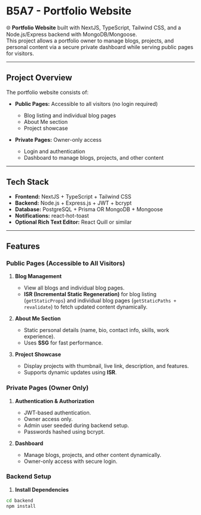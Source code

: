# B5A7 - Portfolio Website

🌐 **Portfolio Website** built with NextJS, TypeScript, Tailwind CSS, and a Node.js/Express backend with MongoDB/Mongoose.  
This project allows a portfolio owner to manage blogs, projects, and personal content via a secure private dashboard while serving public pages for visitors.

---

## Project Overview

The portfolio website consists of:

- **Public Pages:** Accessible to all visitors (no login required)  
  - Blog listing and individual blog pages  
  - About Me section  
  - Project showcase

- **Private Pages:** Owner-only access  
  - Login and authentication  
  - Dashboard to manage blogs, projects, and other content  

---

## Tech Stack

- **Frontend:** NextJS + TypeScript + Tailwind CSS  
- **Backend:** Node.js + Express.js + JWT + bcrypt  
- **Database:** PostgreSQL + Prisma OR MongoDB + Mongoose  
- **Notifications:** react-hot-toast  
- **Optional Rich Text Editor:** React Quill or similar  

---

## Features

### Public Pages (Accessible to All Visitors)

1. **Blog Management**
   - View all blogs and individual blog pages.
   - **ISR (Incremental Static Regeneration)** for blog listing (`getStaticProps`) and individual blog pages (`getStaticPaths + revalidate`) to fetch updated content dynamically.

2. **About Me Section**
   - Static personal details (name, bio, contact info, skills, work experience).
   - Uses **SSG** for fast performance.

3. **Project Showcase**
   - Display projects with thumbnail, live link, description, and features.
   - Supports dynamic updates using **ISR**.

### Private Pages (Owner Only)

1. **Authentication & Authorization**
   - JWT-based authentication.
   - Owner access only.
   - Admin user seeded during backend setup.
   - Passwords hashed using bcrypt.

2. **Dashboard**
   - Manage blogs, projects, and other content dynamically.
   - Owner-only access with secure login.


### Backend Setup

1. **Install Dependencies**

```bash
cd backend
npm install
